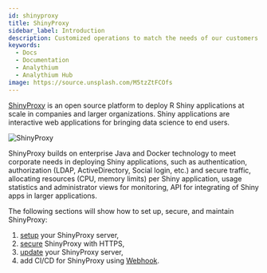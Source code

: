 ```yaml
---
id: shinyproxy
title: ShinyProxy
sidebar_label: Introduction
description: Customized operations to match the needs of our customers.
keywords:
  - Docs
  - Documentation
  - Analythium
  - Analythium Hub
image: https://source.unsplash.com/M5tzZtFCOfs
---
```


[ShinyProxy](https://www.shinyproxy.io/) is an open source platform to deploy R Shiny applications at scale in companies and larger organizations. Shiny applications are interactive web applications for bringing data science to end users.

![ShinyProxy](../../img/shinyproxy/shinyproxy.png 'ShinyProxy')

ShinyProxy builds on enterprise Java and Docker technology to meet corporate needs in deploying Shiny applications, such as authentication, authorization (LDAP, ActiveDirectory, Social login, etc.) and secure traffic, allocating resources (CPU, memory limits) per Shiny application, usage statistics and administrator views for monitoring, API for integrating of Shiny apps in larger applications.

The following sections will show how to set up, secure, and maintain ShinyProxy:

1. [setup](shinyproxy-setup) your ShinyProxy server,
2. [secure](shinyproxy-secure) ShinyProxy with HTTPS,
3. [update](shinyproxy-update) your ShinyProxy server,
4. add CI/CD for ShinyProxy using [Webhook](shinyproxy-webhook).

